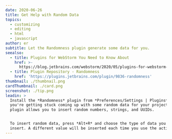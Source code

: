 ```yaml
---
date: 2020-06-26
title: Get Help with Random Data
topics:
  - customizing
  - editing
  - html
  - javascript
author: er
subtitle: Let the Randomness plugin generate some data for you.
seealso:
  - title: Plugins for WebStorm You Need to Know About
    href: >-
      https://blog.jetbrains.com/webstorm/2020/05/plugins-for-webstorm-you-need-to-know-about
  - title: Plugin Repository - Randomness
    href: 'https://plugins.jetbrains.com/plugin/9836-randomness'
thumbnail: ./thumbnail.png
cardThumbnail: ./card.png
screenshot: ./tip.png
leadin: >
  Install the *Randomness* plugin from *Preferences/Settings | Plugins* if
  you're getting stuck coming up with some random data for your project. This
  plugin allows you to insert random numbers, strings, and UUIDs.


  To insert random data, press *Alt+R* and choose the type of data you want to
  insert. A different value will be inserted each time you use the action.
---
```


